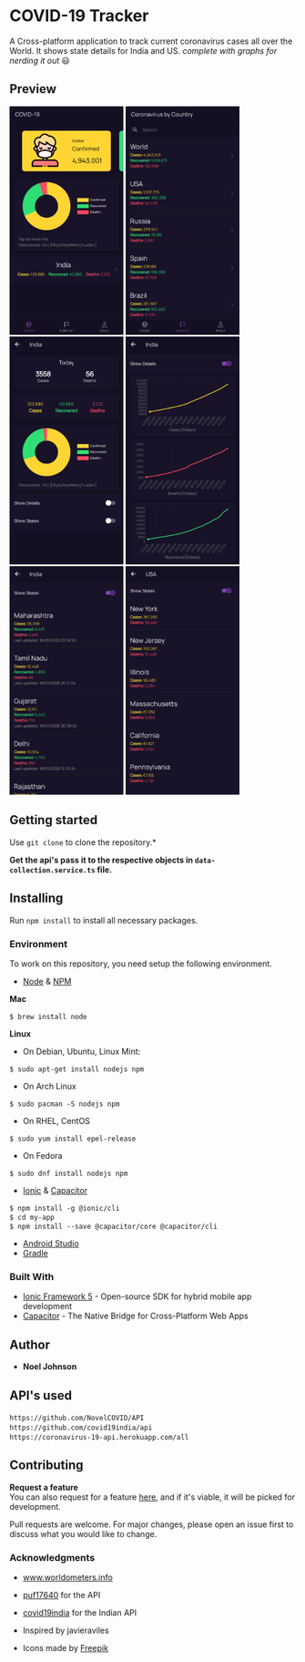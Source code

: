 # COVID-19 Tracker
A Cross-platform application to track current coronavirus cases all over the World. It shows state details for India and US.
*complete with graphs for nerding it out* :smiley:

## Preview
<img src="/images/ss1.png" width="200"> <img src="/images/ss2.png" width="200"> <img src="/images/ss3.png" width="200">
<img src="/images/ss4.png" width="200"> <img src="/images/ss5.png" width="200"> <img src="/images/ss6.png" width="200">

## Getting started
Use `git clone` to clone the repository.*

**Get the api's pass it to the respective objects in `data-collection.service.ts` file.**

## Installing
Run `npm install` to install all necessary packages.

### Environment

To work on this repository, you need setup the following environment.

- [Node](https://nodejs.org) & [NPM](https://www.npmjs.com)

**Mac**

```console
$ brew install node
```

**Linux**

- On Debian, Ubuntu, Linux Mint:
```console
$ sudo apt-get install nodejs npm
```

- On Arch Linux
```console
$ sudo pacman -S nodejs npm
```

- On RHEL, CentOS
```console
$ sudo yum install epel-release
```

- On Fedora
```console
$ sudo dnf install nodejs npm
```

- [Ionic](https://ionicframework.com) & [Capacitor](https://capacitor.ionicframework.com/)

```console
$ npm install -g @ionic/cli
$ cd my-app
$ npm install --save @capacitor/core @capacitor/cli
```

- [Android Studio](https://developer.android.com/studio/)
- [Gradle](https://gradle.org/)


### Built With
* [Ionic Framework 5](https://ionicframework.com/) - Open-source SDK for hybrid mobile app development
* [Capacitor](https://capacitor.ionicframework.com/) - The Native Bridge for Cross-Platform Web Apps


## Author
* **Noel Johnson** 


## API's used 
`https://github.com/NovelCOVID/API` <br/>
`https://github.com/covid19india/api` <br/>
`https://coronavirus-19-api.herokuapp.com/all`


## Contributing
**Request a feature** <br>
You can also request for a feature [here](https://github.com/noel3225/COVID-19/issues/new), and if it's viable, it will be picked for development.

Pull requests are welcome. For major changes, please open an issue first to discuss what you would like to change.

### Acknowledgments
* www.worldometers.info
* [puf17640](https://github.com/puf17640) for the API
* [covid19india](https://github.com/covid19india) for the Indian API
* Inspired by javieraviles

* Icons made by [Freepik](https://www.flaticon.com/authors/freepik)
